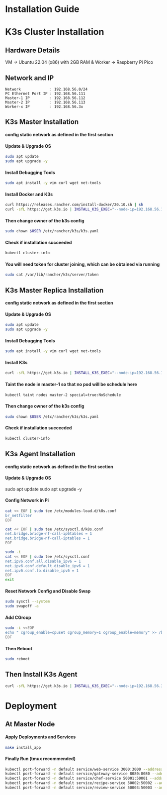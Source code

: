 # Installation Guide

# K3s Cluster Installation

## Hardware Details
VM -> Ubuntu 22.04 (x86) with 2GB RAM & 
Worker -> Raspberry Pi Pico

## Network and IP
```
Network             : 192.168.56.0/24
PC Ethernet Port IP : 192.168.56.111
Master-1 IP         : 192.168.56.112
Master-2 IP         : 192.168.56.113
Worker-x IP         : 192.168.56.3x
```

## K3s Master Installation
#### config static network as defined in the first section

#### Update & Upgrade OS
```bash
sudo apt update
sudo apt upgrade -y
```

#### Install Debugging Tools
```bash
sudo apt install -y vim curl wget net-tools
```

#### Install Docker and K3s
```bash
curl https://releases.rancher.com/install-docker/20.10.sh | sh
curl -sfL https://get.k3s.io | INSTALL_K3S_EXEC="--node-ip=192.168.56.112" K3S_ARGS="--kube-apiserver-arg=default-not-ready-toleration-seconds=5 --kube-apiserver-arg=default-unreachable-toleration-seconds=5 --kube-apiserver-arg=default-uncordon-toleration-seconds=5 --kube-apiserver-arg=default-delete-local-data-delay=5 --kube-apiserver-arg=default-pod-eviction-timeout=5s --kube-apiserver-arg=default-pod-eviction-headroom=5s" sh -s - server --cluster-init
```

#### Then change owner of the k3s config
```bash
sudo chown $USER /etc/rancher/k3s/k3s.yaml
```

#### Check if installation succeeded
```bash
kubectl cluster-info
```

#### You will need token for cluster joining, which can be obtained via running
```bash
sudo cat /var/lib/rancher/k3s/server/token
```

## K3s Master Replica Installation
#### config static network as defined in the first section

#### Update & Upgrade OS
```bash
sudo apt update
sudo apt upgrade -y
```

#### Install Debugging Tools
```bash
sudo apt install -y vim curl wget net-tools
```

#### Install K3s
```bash
curl -sfL https://get.k3s.io | INSTALL_K3S_EXEC="--node-ip=192.168.56.113" K3S_URL=https://192.168.56.112:6443 K3S_ARGS="--kube-apiserver-arg=default-not-ready-toleration-seconds=5 --kube-apiserver-arg=default-unreachable-toleration-seconds=5 --kube-apiserver-arg=default-uncordon-toleration-seconds=5 --kube-apiserver-arg=default-delete-local-data-delay=5 --kube-apiserver-arg=default-pod-eviction-timeout=5s --kube-apiserver-arg=default-pod-eviction-headroom=5s" K3S_TOKEN=<YOUR TOKEN> sh -s - server --server https://192.168.56.112:6443
```

#### Taint the node in master-1 so that no pod will be schedule here
```bash
kubectl taint nodes master-2 special=true:NoSchedule
```

#### Then change owner of the k3s config
```bash
sudo chown $USER /etc/rancher/k3s/k3s.yaml
```

#### Check if installation succeeded
```bash
kubectl cluster-info
```

## K3s Agent Installation
#### config static network as defined in the first section

#### Update & Upgrade OS
sudo apt update
sudo apt upgrade -y

#### Config Network in Pi
```bash
cat << EOF | sudo tee /etc/modules-load.d/k8s.conf
br_netfilter
EOF

cat << EOF | sudo tee /etc/sysctl.d/k8s.conf
net.bridge.bridge-nf-call-ip6tables = 1
net.bridge.bridge-nf-call-iptables = 1
EOF

sudo -i
cat << EOF | sudo tee /etc/sysctl.conf
net.ipv6.conf.all.disable_ipv6 = 1
net.ipv6.conf.default.disable_ipv6 = 1
net.ipv6.conf.lo.disable_ipv6 = 1
EOF
exit
```

#### Reset Network Config and Disable Swap
```bash
sudo sysctl --system
sudo swapoff -a
```

#### Add CGroup
```bash
sudo -i <<EOF
echo " cgroup_enable=cpuset cgroup_memory=1 cgroup_enable=memory" >> /boot/cmdline.txt
EOF
```

#### Then Reboot
```bash
sudo reboot
```

## Then Install K3s Agent
```bash
curl -sfL https://get.k3s.io | INSTALL_K3S_EXEC="--node-ip=192.168.56.3x" K3S_URL=https://192.168.56.112:6443 K3S_TOKEN=K10847bc717d8b780758836205fd170855c4e5783c5d97d7332e8171a4e52c528c2::server:3f035919a6dd45cf2069d435bd0f8667 sh -
```

# Deployment

## At Master Node

#### Apply Deployments and Services
```bash
make install_app
```

#### Finally Run (tmux recommended)
```bash
kubectl port-forward -n default service/web-service 3000:3000 --address 0.0.0.0
kubectl port-forward -n default service/gateway-service 8080:8080 --address 0.0.0.0
kubectl port-forward -n default service/chef-service 50001:50001 --address 0.0.0.0
kubectl port-forward -n default service/recipe-service 50002:50002 --address 0.0.0.0
kubectl port-forward -n default service/review-service 50003:50003 --address 0.0.0.0
```
